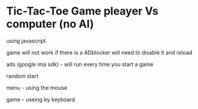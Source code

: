 # Tic-Tac-Toe Game pleayer Vs computer (no AI)

using javascript

game will not work if there is a ADblocker will need to disable it and reload

ads (google ima sdk) - will run every time you start a game

random start

menu - using the mouse

game - useing by keyboard




